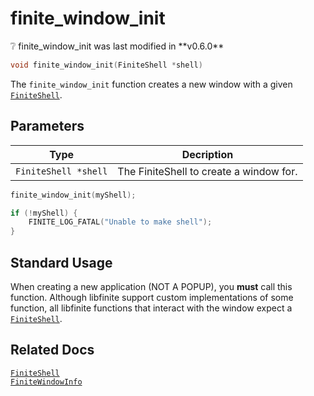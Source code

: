 # finite_window_init

<div class="alert alert-info part text-info">
❔ finite_window_init was last modified in **v0.6.0**
</div>

```c
void finite_window_init(FiniteShell *shell)
```

The `finite_window_init` function creates a new window with a given [`FiniteShell`](../../FiniteShell).


## Parameters

| Type                           | Decription                                                                             |
| ------------------------------ | -------------------------------------------------------------------------------------- |
|`FiniteShell *shell`|The FiniteShell to create a window for.|

```c 
finite_window_init(myShell);

if (!myShell) {
    FINITE_LOG_FATAL("Unable to make shell");
}
```

## Standard Usage
When creating a new application (NOT A POPUP), you **must** call this function. Although libfinite support custom implementations of some function, all libfinite functions that interact with the window expect a [`FiniteShell`](../../FiniteShell).

## Related Docs
[`FiniteShell`](../../FiniteShell)<br>
[`FiniteWindowInfo`](../../FiniteWindowInfo)